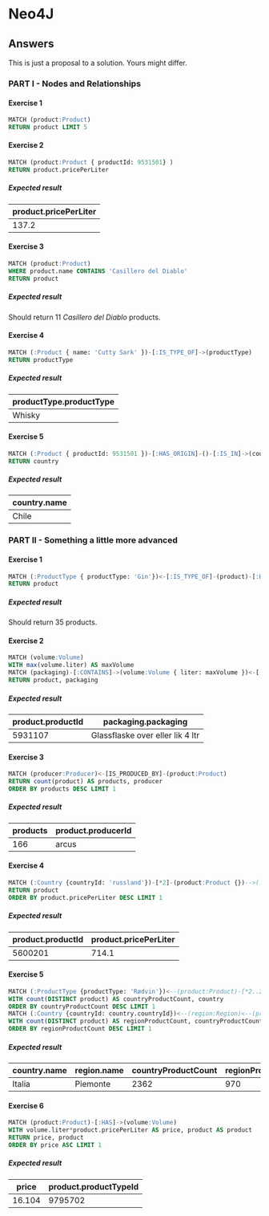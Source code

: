 # Neo4J

## Answers

This is just a proposal to a solution. Yours might differ.

### PART I - Nodes and Relationships

#### Exercise 1

```sql
MATCH (product:Product)
RETURN product LIMIT 5
```

#### Exercise 2

```sql
MATCH (product:Product { productId: 9531501} )
RETURN product.pricePerLiter
```

##### Expected result

| product.pricePerLiter |
| --------------------- |
| 137.2                 |

#### Exercise 3

```sql
MATCH (product:Product)
WHERE product.name CONTAINS 'Casillero del Diablo'
RETURN product
```

##### Expected result

Should return 11 *Casillero del Diablo* products.

#### Exercise 4

```sql
MATCH (:Product { name: 'Cutty Sark' })-[:IS_TYPE_OF]->(productType)
RETURN productType
```

##### Expected result

| productType.productType |
| ----------------------- |
| Whisky                  |

#### Exercise 5

```sql
MATCH (:Product { productId: 9531501 })-[:HAS_ORIGIN]-()-[:IS_IN]->(country)
RETURN country
```

##### Expected result

| country.name  |
| ------------- |
| Chile         |

### PART II - Something a little more advanced

#### Exercise 1

```sql
MATCH (:ProductType { productType: 'Gin'})<-[:IS_TYPE_OF]-(product)-[:HAS_ORIGIN]->()-[:IS_IN]->(:Country { name: 'England' })
RETURN product
```

##### Expected result

Should return 35 products.

#### Exercise 2

```sql
MATCH (volume:Volume)
WITH max(volume.liter) AS maxVolume
MATCH (packaging)-[:CONTAINS]->(volume:Volume { liter: maxVolume })<-[:HAS]-(product)
RETURN product, packaging
```

##### Expected result

| product.productId  | packaging.packaging              |
| ------------------ | -------------------------------- |
| 5931107            | Glassflaske over eller lik 4 ltr |

#### Exercise 3

```sql
MATCH (producer:Producer)<-[IS_PRODUCED_BY]-(product:Product)
RETURN count(product) AS products, producer
ORDER BY products DESC LIMIT 1
```

##### Expected result

| products  | product.producerId |
| --------- | ------------------ |
| 166       | arcus              |

#### Exercise 4

```sql
MATCH (:Country {countryId: 'russland'})-[*2]-(product:Product {})-->(:ProductType {productTypeId: 'vodka'})
RETURN product
ORDER BY product.pricePerLiter DESC LIMIT 1
```

##### Expected result

| product.productId  | product.pricePerLiter |
| ------------------ | --------------------- |
| 5600201            | 714.1                 |

#### Exercise 5

```sql
MATCH (:ProductType {productType: 'Rødvin'})<--(product:Product)-[*2..2]->(country:Country)
WITH count(DISTINCT product) AS countryProductCount, country
ORDER BY countryProductCount DESC LIMIT 1
MATCH (:Country {countryId: country.countryId})<--(region:Region)<--(product:Product)
WITH count(DISTINCT product) AS regionProductCount, countryProductCount, region, country
ORDER BY regionProductCount DESC LIMIT 1
```

##### Expected result

| country.name | region.name | countryProductCount | regionProductCount |
| ------------ | ----------- | ------------------- | ------------------ |
| Italia       | Piemonte    | 2362	               | 970                |


#### Exercise 6

```sql
MATCH (product:Product)-[:HAS]->(volume:Volume)
WITH volume.liter*product.pricePerLiter AS price, product AS product
RETURN price, product
ORDER BY price ASC LIMIT 1
```

##### Expected result

| price  | product.productTypeId |
| ------ | --------------------- |
| 16.104 | 9795702               |
